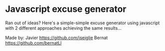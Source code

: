 # Javascript excuse generator

Ran out of ideas? Here's a simple-simple excuse generator using javascript with 2 different approaches achieving the same results... 

Made by:
Javier https://github.com/jseiglie
Bernat https://github.com/bernatLl